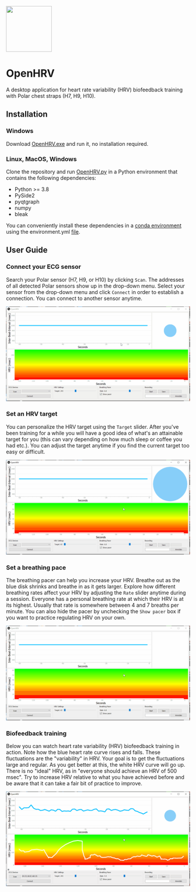 <img src="https://github.com/JanCBrammer/OpenHRV/raw/main/logo.png" width="125" height="125" />

# OpenHRV

A desktop application for heart rate variability (HRV) biofeedback training with
Polar chest straps (H7, H9, H10).

## Installation

### Windows
Download [OpenHRV.exe](https://github.com/JanCBrammer/OpenHRV/releases/latest)
and run it, no installation required.

### Linux, MacOS, Windows

Clone the repository and run [OpenHRV.py](https://github.com/JanCBrammer/OpenHRV/blob/main/OpenHRV.py)
in a Python environment that contains the following dependencies:

* Python >= 3.8
* PySide2
* pyqtgraph
* numpy
* bleak

You can conveniently install these dependencies in a
[conda environment](https://docs.conda.io/projects/conda/en/latest/user-guide/tasks/manage-environments.html#creating-an-environment-from-an-environment-yml-file)
using the environment.yml [file](https://github.com/JanCBrammer/OpenHRV/blob/main/environment.yml).


## User Guide

### Connect your ECG sensor
Search your Polar sensor (H7, H9, or H10) by clicking `Scan`. The addresses
of all detected Polar sensors show up in the drop-down menu. Select your sensor
from the drop-down menu and click `Connect` in order to establish a connection.
You can connect to another sensor anytime.

![connect_sensor](connect_sensor.gif)

### Set an HRV target
You can personalize the HRV target using the `Target` slider. After you've
been training for a while you will have a good idea of what's an attainable target
for you (this can vary depending on how much sleep or coffee you had etc.). You
can adjust the target anytime if you find the current target too easy or difficult.

![adjust_hrv_target](adjust_hrv_target.gif)

### Set a breathing pace
The breathing pacer can help you increase your HRV. Breathe out as the blue
disk shrinks and breathe in as it gets larger. Explore how different breathing rates
affect your HRV by adjusting the `Rate` slider anytime during a session. Everyone
has a personal breathing rate at which their HRV is at its highest. Usually that
rate is somewhere between 4 and 7 breaths per minute. You can also hide the pacer
by unchecking the `Show pacer` box if you want to practice regulating HRV on your own.

![adjust_breathing_pacer](adjust_breathing_pacer.gif)


### Biofeedback training
Below you can watch heart rate variability (HRV) biofeedback training in action. Note
how the blue heart rate curve rises and falls. These fluctuations are the "variability"
in HRV. Your goal is to get the fluctuations large and regular. As you get better at this,
the white HRV curve will go up. There is no "ideal" HRV, as in "everyone should achieve
an HRV of 500 msec". Try to increase HRV relative to what you have achieved before
and be aware that it can take a fair bit of practice to improve.

![biofeedback_demo](biofeedback_demo.gif)
